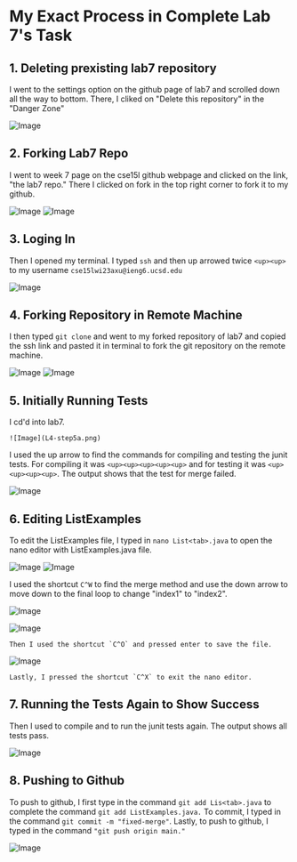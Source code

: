
# My Exact Process in Complete Lab 7's Task

## 1. Deleting prexisting lab7 repository

I went to the settings option on the github page of lab7 and scrolled down all the way to bottom. There, I cliked
on "Delete this repository" in the "Danger Zone"


![Image](L4-step1.png)

## 2. Forking Lab7 Repo

I went to week 7 page on the cse15l github webpage and clicked on the link, "the lab7 repo." There I clicked on fork in the top right corner to fork it to my github.

![Image](L4-step2b.png)
![Image](L4-step2c.png)

## 3. Loging In

Then I opened my terminal. I typed `ssh` and then up arrowed twice `<up><up>` to my username `cse15lwi23axu@ieng6.ucsd.edu`

![Image](L4-step3.png)
  
## 4. Forking Repository in Remote Machine
  
  I then typed `git clone` and went to my forked repository of lab7 and copied the ssh link and pasted it in terminal to fork the git repository on the remote machine.
  
 ![Image](L4-step4.png)
 ![Image](L4-step4b.png)

## 5. Initially Running Tests
  
  I cd'd into lab7. 
  
  
    ![Image](L4-step5a.png)
  
  
  I used the up arrow to find the commands for compiling and testing the junit tests. For compiling it was `<up><up><up><up><up>` and for testing it was `<up><up><up><up>`.
The output shows that the test for merge failed.
  
  
   ![Image](L4-step5b.png)



## 6. Editing ListExamples 
  
 To edit the ListExamples file, I typed in `nano List<tab>.java` to open the nano editor with ListExamples.java file. 
  
   ![Image](L4-step6a.png)
   ![Image](L4-step6b.png)
  
  
  I used the shortcut `C^W` to find the merge method and use the down arrow
to move down to the final loop to change "index1" to "index2".
  

  
   ![Image](L4-step6c.png)
  
   ![Image](L4-step6d.png)
  
    Then I used the shortcut `C^O` and pressed enter to save the file. 
   
  ![Image](L4-step6e.png)
  
    Lastly, I pressed the shortcut `C^X` to exit the nano editor.

## 7. Running the Tests Again to Show Success

Then I used <up><up><up> to compile and <up><up><up> to run the junit tests again. The output shows all tests pass.
 
    
   ![Image](L4-step7.png)

## 8. Pushing to Github
  
  To push to github, I first type in the command `git add Lis<tab>.java` to complete the command `git add ListExamples.java.` To commit, I typed in the command
`git commit -m "fixed-merge"`. Lastly, to push to github, I typed in the command `"git push origin main."`
  
    
   ![Image](L4-step8.png)
